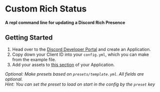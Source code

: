 # Custom Rich Status
#### A repl command line for updating a Discord Rich Presence

## Getting Started
1) Head over to the [Discord Developer Portal](https://discordapp.com/developers) and create an Application.
2) Copy down your Client ID into your `config.yml`, which you can make from the example file.
3) Add your assets to [this section](https://i.imgur.com/nqoSRFK.png) of your Application.
  
_Optional: Make presets based on `presets/template.yml`. All fields are optional._  
_Hint: You can set the preset to load on start in the config by the `preset` key_